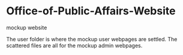 # Office-of-Public-Affairs-Website
mockup website

The user folder is where the mockup user webpages are settled.
The scattered files are all for the mockup admin webpages.
